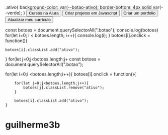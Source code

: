 .ativo{
    background-color: var(--botao-ativo);
    border-bottom: 4px solid var(--verde);
}
<button class="botao ativo">Cursos na Alura</button>
<button class="botao">Criar projetos em Javascript</button>
<button class="botao">Criar um portfolio</button>
<button class="botao">Atualizar meu currículo</button>
<script src="main.js"></script>
const botoes = document.querySelectorAll(".botao");
console.log(botoes)
for(let i=0; i <  botoes.length; i++){
    console.log(i);
}
botoes[i].onclick = function(){
    
    botoes[i].classList.add("ativo");
}
for(let j=0;j<botoes.length;j+
const botoes = document.querySelectorAll(".botao");

for(let i=0;i <botoes.length;i++){
    botoes[i].onclick = function(){

        for(let j=0;j<botoes.length;j++){
            botoes[j].classList.remove("ativo");
        }

        botoes[i].classList.add("ativo");
    }
# guilherme3b